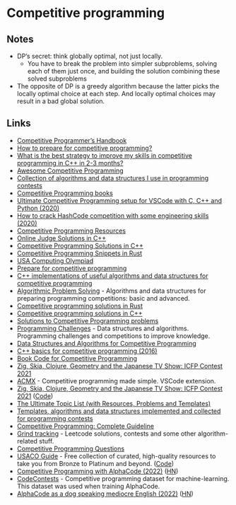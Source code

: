 # Competitive programming

## Notes

- DP’s secret: think globally optimal, not just locally.
  - You have to break the problem into simpler subproblems, solving each of them just once, and building the solution combining these solved subproblems
- The opposite of DP is a greedy algorithm because the latter picks the locally optimal choice at each step. And locally optimal choices may result in a bad global solution.

## Links

- [Competitive Programmer’s Handbook](https://cses.fi/book.pdf)
- [How to prepare for competitive programming?](https://medium.com/@andreimargeloiu/how-to-prepare-for-competitive-programming-396d557e0c12)
- [What is the best strategy to improve my skills in competitive programming in C++ in 2-3 months?](https://www.quora.com/What-is-the-best-strategy-to-improve-my-skills-in-competitive-programming-in-C++-in-2-3-months)
- [Awesome Competitive Programming](https://github.com/lnishan/awesome-competitive-programming)
- [Collection of algorithms and data structures I use in programming contests](https://github.com/stjepang/snippets)
- [Competitive Programming books](https://cpbook.net/)
- [Ultimate Competitive Programming setup for VSCode with C, C++ and Python (2020)](https://medium.com/big-data-center-of-excellence/ultimate-competitive-programming-setup-for-vscode-with-c-c-and-python-a638126f85ad)
- [How to crack HashCode competition with some engineering skills (2020)](https://danlark.org/2020/03/13/how-to-crack-hashcode-competition-with-some-engineering-skills/)
- [Competitive Programming Resources](https://github.com/kunal-kushwaha/Competitive-Programming-Resources)
- [Online Judge Solutions in C++](https://github.com/marioyc/Online-Judge-Solutions)
- [Competitive Programming Solutions in C++](https://github.com/VastoLorde95/Competitive-Programming)
- [Competitive Programming Snippets in Rust](https://github.com/kenkoooo/competitive-programming-rs)
- [USA Computing Olympiad](http://usaco.org/)
- [Prepare for competitive programming](https://noi.ph/prepare/)
- [C++ implementations of useful algorithms and data structures for competitive programming](https://ekzlib.herokuapp.com/home)
- [Algorithmic Problem Solving](https://github.com/jilljenn/tryalgo) - Algorithms and data structures for preparing programming competitions: basic and advanced.
- [Competitive programming solutions in Rust](https://github.com/Vicfred/kyopro)
- [Competitive programming solutions in C++](https://github.com/omonimus1/competitive-programming)
- [Solutions to Competitive Programming problems](https://github.com/abeaumont/competitive-programming)
- [Programming Challenges](https://github.com/michelbernardods/programming-challenges) - Data structures and algorithms. Programming challenges and competitions to improve knowledge.
- [Data Structures and Algorithms for Competitive Programming](https://github.com/manishbisht/Competitive-Programming)
- [C++ basics for competitive programming (2016)](https://www.topcoder.com/community/competitive-programming/tutorials/power-up-c-with-the-standard-template-library-part-1/)
- [Book Code for Competitive Programming](https://github.com/ecnerwala/cp-book)
- [Zig, Skia, Clojure, Geometry and the Japanese TV Show: ICFP Contest 2021](https://tonsky.me/blog/icfpc-2021/)
- [ACMX](https://github.com/mfornet/acmx) - Competitive programming made simple. VSCode extension.
- [Zig, Skia, Clojure, Geometry and the Japanese TV Show: ICFP Contest 2021](https://tonsky.me/blog/icfpc-2021/) ([Code](https://github.com/tonsky/icfpc2021))
- [The Ultimate Topic List (with Resources, Problems and Templates)](https://codeforces.com/blog/entry/95106)
- [Templates, algorithms and data structures implemented and collected for programming contests](https://github.com/ShahjalalShohag/code-library)
- [Competitive Programming: Complete Guideline](https://github.com/ShahjalalShohag/Competitive-Programming-A-Complete-Guideline)
- [Grind tracking](https://github.com/prius/learning) - Leetcode solutions, contests and some other algorithm-related stuff.
- [Competitive Programming Questions](https://github.com/neerazz/FAANG)
- [USACO Guide](https://usaco.guide/) - Free collection of curated, high-quality resources to take you from Bronze to Platinum and beyond. ([Code](https://github.com/cpinitiative/usaco-guide))
- [Competitive Programming with AlphaCode (2022)](https://deepmind.com/blog/article/Competitive-programming-with-AlphaCode) ([HN](https://news.ycombinator.com/item?id=30179549))
- [CodeContests](https://github.com/deepmind/code_contests) - Competitive programming dataset for machine-learning. This dataset was used when training AlphaCode.
- [AlphaCode as a dog speaking mediocre English (2022)](https://scottaaronson.blog/?p=6288) ([HN](https://news.ycombinator.com/item?id=30230867))
